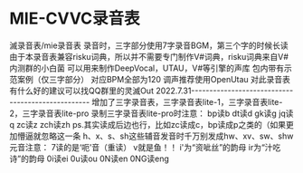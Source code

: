 # MIE-CVVC录音表
滅录音表/mie录音表
录音时，三字部分使用7字录音BGM，第三个字的时候长读
由于本录音表兼容risku词典，所以并不需要专门制作V#词典，risku词典来自V#内测群的小白菌
可以用来制作DeepVocal，UTAU，V#等引擎的声库
包内带有示范案例（仅三字部分）
对应BPM全部为120
调声推荐使用OpenUtau
对此录音表有什么好的建议可以找QQ群里的灵滅Out
2022.7.31--------------------------------------------------
增加了三字录音表，三字录音表lite-1，三字录音表lite-2，三字录音表lite-pro
录制三字录音表lite-pro时注意：
bp读b
dt读d
gk读g
jq读q
zc读z
zch读zh
ps.其实读成后边也行，比如zc读成c，bp读成p之类的（如果更加懵逼就忽略这一条
h、x、s、sh这些辅音发音时千万别发成hw、xv、sw、shw
元音注意：
7读的是‘呃’音（重读）
v就是鱼！！
i'为“资呲丝”的韵母
ir为“汁吃诗”的韵母
0i读ei
0u读ou
0N读en
0NG读eng
